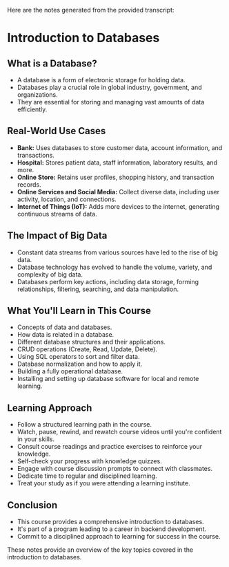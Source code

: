 Here are the notes generated from the provided transcript:

# Introduction to Databases

## What is a Database?

- A database is a form of electronic storage for holding data.
- Databases play a crucial role in global industry, government, and organizations.
- They are essential for storing and managing vast amounts of data efficiently.

## Real-World Use Cases

- **Bank:** Uses databases to store customer data, account information, and transactions.
- **Hospital:** Stores patient data, staff information, laboratory results, and more.
- **Online Store:** Retains user profiles, shopping history, and transaction records.
- **Online Services and Social Media:** Collect diverse data, including user activity, location, and connections.
- **Internet of Things (IoT):** Adds more devices to the internet, generating continuous streams of data.

## The Impact of Big Data

- Constant data streams from various sources have led to the rise of big data.
- Database technology has evolved to handle the volume, variety, and complexity of big data.
- Databases perform key actions, including data storage, forming relationships, filtering, searching, and data manipulation.

## What You'll Learn in This Course

- Concepts of data and databases.
- How data is related in a database.
- Different database structures and their applications.
- CRUD operations (Create, Read, Update, Delete).
- Using SQL operators to sort and filter data.
- Database normalization and how to apply it.
- Building a fully operational database.
- Installing and setting up database software for local and remote learning.

## Learning Approach

- Follow a structured learning path in the course.
- Watch, pause, rewind, and rewatch course videos until you're confident in your skills.
- Consult course readings and practice exercises to reinforce your knowledge.
- Self-check your progress with knowledge quizzes.
- Engage with course discussion prompts to connect with classmates.
- Dedicate time to regular and disciplined learning.
- Treat your study as if you were attending a learning institute.

## Conclusion

- This course provides a comprehensive introduction to databases.
- It's part of a program leading to a career in backend development.
- Commit to a disciplined approach to learning for success in the course.

These notes provide an overview of the key topics covered in the introduction to databases.